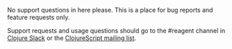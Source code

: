 No support questions in here please. This is a place for bug reports and feature requests only.

Support requests and usage questions should go to the #reagent channel in [Clojure Slack](http://clojurians.net/) or the [ClojureScript mailing list](https://groups.google.com/forum/#!forum/clojurescript). 
